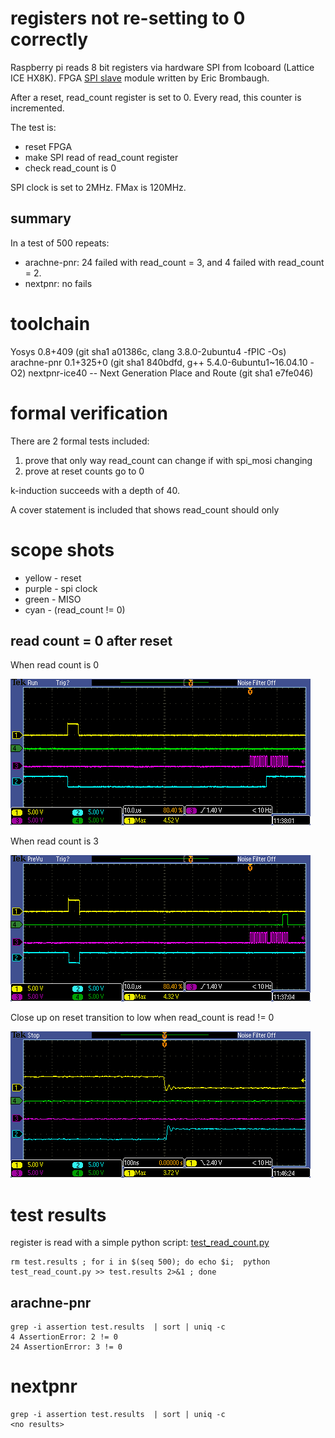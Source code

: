 # registers not re-setting to 0 correctly

Raspberry pi reads 8 bit registers via hardware SPI from Icoboard (Lattice ICE HX8K).
FPGA [SPI slave](spi_slave.v) module written by Eric Brombaugh.

After a reset, read_count register is set to 0. Every read, this counter is incremented.

The test is:

* reset FPGA
* make SPI read of read_count register
* check read_count is 0

SPI clock is set to 2MHz. FMax is 120MHz.

## summary

In a test of 500 repeats:

* arachne-pnr: 24 failed with read_count = 3, and 4 failed with read_count = 2.
* nextpnr: no fails

# toolchain

Yosys 0.8+409 (git sha1 a01386c, clang 3.8.0-2ubuntu4 -fPIC -Os)
arachne-pnr 0.1+325+0 (git sha1 840bdfd, g++ 5.4.0-6ubuntu1~16.04.10 -O2)
nextpnr-ice40 -- Next Generation Place and Route (git sha1 e7fe046)

# formal verification

There are 2 formal tests included:

1. prove that only way read_count can change if with spi_mosi changing
2. prove at reset counts go to 0

k-induction succeeds with a depth of 40.

A cover statement is included that shows read_count should only 

# scope shots

* yellow - reset
* purple - spi clock
* green - MISO
* cyan - (read_count != 0)

## read count = 0 after reset

When read count is 0

![read count = 0](images/20190704_120019.png)

When read count is 3

![read count = 3](images/20190704_115922.png)

Close up on reset transition to low when read_count is read != 0

![reset goes low and read_count is not 0](images/20190704_120843.png)

# test results 

register is read with a simple python script: [test_read_count.py](python/test_read_count.py)

    rm test.results ; for i in $(seq 500); do echo $i;  python test_read_count.py >> test.results 2>&1 ; done

## arachne-pnr

    grep -i assertion test.results  | sort | uniq -c
    4 AssertionError: 2 != 0
    24 AssertionError: 3 != 0

# nextpnr

    grep -i assertion test.results  | sort | uniq -c
    <no results>

